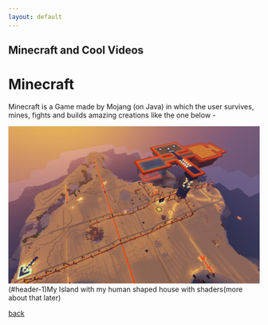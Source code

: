 ```yaml
---
layout: default
---
```


## Minecraft and Cool Videos

# [](#header-1)Minecraft
Minecraft is a Game made by Mojang (on Java) in which the user survives, mines, fights and builds amazing creations like the one below -
<!-- image awesome creaion should be here -->

![image](/images/my-house-shaders.png)
(#header-1)My Island with my human shaped house with shaders(more about that later)

[back](./)
